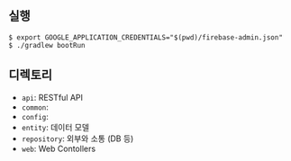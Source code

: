 ## 실행

```
$ export GOOGLE_APPLICATION_CREDENTIALS="$(pwd)/firebase-admin.json"
$ ./gradlew bootRun
```

## 디렉토리

- `api`: RESTful API
- `common`:
- `config`:
- `entity`: 데이터 모델
- `repository`: 외부와 소통 (DB 등)
- `web`: Web Contollers
